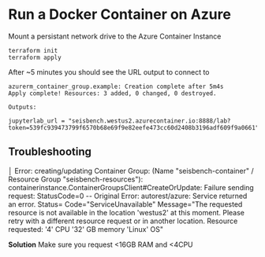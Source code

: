 # Run a Docker Container on Azure

Mount a persistant network drive to the Azure Container Instance

```
terraform init
terraform apply
```

After ~5 minutes you should see the URL output to connect to
```
azurerm_container_group.example: Creation complete after 5m4s
Apply complete! Resources: 3 added, 0 changed, 0 destroyed.

Outputs:

jupyterlab_url = "seisbench.westus2.azurecontainer.io:8888/lab?token=539fc939473799f6570b68e69f9e82eefe473cc60d2408b3196adf609f9a0661"
```

## Troubleshooting

│ Error: creating/updating Container Group: (Name "seisbench-container" / Resource Group "seisbench-resources"): containerinstance.ContainerGroupsClient#CreateOrUpdate: Failure sending request: StatusCode=0 -- Original Error: autorest/azure: Service returned an error. Status=<nil> Code="ServiceUnavailable" Message="The requested resource is not available in the location 'westus2' at this moment. Please retry with a different resource request or in another location. Resource requested: '4' CPU '32' GB memory 'Linux' OS"


**Solution**
Make sure you request <16GB RAM and <4CPU
